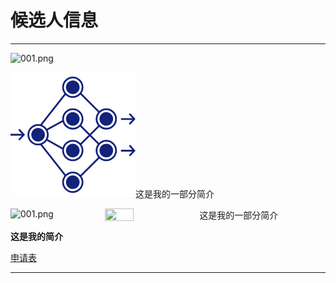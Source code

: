 # 候选人信息
***
<img src="/lz1159435992/information/blob/master/tester/001.png?raw=true" alt="001.png">

![图片](/tester/001.png)这是我的一部分简介

<img src="/lz1159435992/information/blob/master/tester/001.png?raw=true" alt="001.png" width="30%" height="30%" align="left"/>
<img src="/lz1159435992/information/blob/master/tester/001.png" width="30%" height="30%" align="left"/>
这是我的一部分简介



**这是我的简介**



[申请表](https://github.com/lz1159435992/information/blob/master/tester/001.doc)

***
